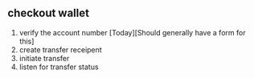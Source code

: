 
## checkout wallet

1. verify the account number [Today][Should generally have a form for this]
2. create transfer receipent
3. initiate transfer
4. listen for transfer status
